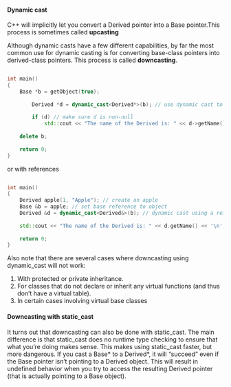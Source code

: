#### Dynamic cast

C++ will implicitly let you convert a Derived pointer into a Base pointer.This process is sometimes called **upcasting**

Although dynamic casts have a few different capabilities, by far the most common use for dynamic casting is for converting base-class pointers into derived-class pointers. This process is called **downcasting**.

```cpp

int main()
{
	Base *b = getObject(true);
 
        Derived *d = dynamic_cast<Derived*>(b); // use dynamic cast to convert Base pointer into Derived pointer
 
        if (d) // make sure d is non-null
            std::cout << "The name of the Derived is: " << d->getName() << '\n';
 
	delete b;
 
	return 0;
}

```

or with references

```cpp

int main()
{
	Derived apple(1, "Apple"); // create an apple
	Base &b = apple; // set base reference to object
	Derived &d = dynamic_cast<Derived&>(b); // dynamic cast using a reference instead of a pointer
 
	std::cout << "The name of the Derived is: " << d.getName() << '\n'; // we can access Derived::getName through d
 
	return 0;
}

```

Also note that there are several cases where downcasting using dynamic_cast will not work:
1) With protected or private inheritance.
2) For classes that do not declare or inherit any virtual functions (and thus don’t have a virtual table).
3) In certain cases involving virtual base classes


#### Downcasting with static_cast

It turns out that downcasting can also be done with static_cast. The main difference is that static_cast does no runtime type checking to ensure that what you’re doing makes sense. This makes using static_cast faster, but more dangerous. If you cast a Base* to a Derived*, it will “succeed” even if the Base pointer isn’t pointing to a Derived object. This will result in undefined behavior when you try to access the resulting Derived pointer (that is actually pointing to a Base object).

